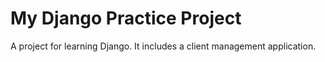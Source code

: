 # My Django Practice Project  

A project for learning Django. It includes a client management application.
